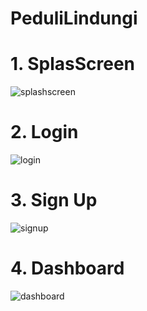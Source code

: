 # PeduliLindungi

# 1. SplasScreen
![splashscreen](https://user-images.githubusercontent.com/54392942/120133572-a0462800-c1f6-11eb-9694-9a39bdf11645.PNG)

# 2. Login 
![login](https://user-images.githubusercontent.com/54392942/120144588-6122d180-c20c-11eb-81ce-4029867a7c48.PNG)

# 3. Sign Up
![signup](https://user-images.githubusercontent.com/54392942/120144598-68e27600-c20c-11eb-8be0-204330b0494b.PNG)

# 4. Dashboard
![dashboard](https://user-images.githubusercontent.com/54392942/120144643-7c8ddc80-c20c-11eb-89cd-726a921d5976.PNG)
